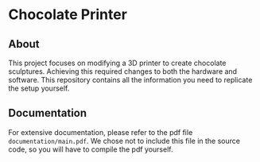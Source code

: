 # Chocolate Printer

## About

This project focuses on modifying a 3D printer to create chocolate sculptures. Achieving this required changes to both the hardware and software. This repository contains all the information you need to replicate the setup yourself.

## Documentation

For extensive documentation, please refer to the pdf file `documentation/main.pdf`. We chose not to include this file in the source code, so you will have to compile the pdf yourself.